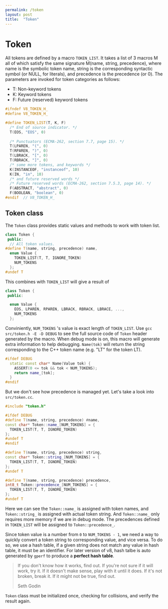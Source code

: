 ```yaml
---
permalink: /token
layout: post
title:  "Token"
---
```


# Token
All tokens are defined by a macro `TOKEN_LIST`. It takes a list of 3 macros M all of which satisfy the same signature M(name, string, precedence), where name is the symbolic token name, string is the corresponding syntactic symbol (or NULL, for literals), and precedence is the precedence (or 0).
The parameters are invoked for token categories as follows:
- T: Non-keyword tokens
- K: Keyword tokens
- F: Future (reserved) keyword tokens

```cpp
#ifndef V8_TOKEN_H_
#define V8_TOKEN_H_

#define TOKEN_LIST(T, K, F)                                             \
  /* End of source indicator. */                                        \
  T(EOS, "EOS", 0)                                                      \
                                                                        \
  /* Punctuators (ECMA-262, section 7.7, page 15). */                   \
  T(LPAREN, "(", 0)                                                     \
  T(RPAREN, ")", 0)                                                     \
  T(LBRACK, "[", 0)                                                     \
  T(RBRACK, "]", 0)                                                     \
  /* some more tokens, and keywords */
  K(INSTANCEOF, "instanceof", 10)                                       \
  K(IN, "in", 10)                                                       \
  /* and future reserved words */
  /* Future reserved words (ECMA-262, section 7.5.3, page 14). */       \
  F(ABSTRACT, "abstract", 0)                                            \
  F(BOOLEAN, "boolean", 0)
#endif  // V8_TOKEN_H_
```
## Token class
The `Token` class provides static values and methods to work with token list.
```cpp
class Token {
 public:
  // All token values.
#define T(name, string, precedence) name,
  enum Value {
    TOKEN_LIST(T, T, IGNORE_TOKEN)
    NUM_TOKENS
  };
#undef T
```
This combines with `TOKEN_LIST` will give a result of
```cpp
class Token {
 public:

  enum Value {
    EOS, LPAREN, RPAREN, LBRACK, RBRACK, LBRACE, ...,
    NUM_TOKENS
  };
```
Conviniently, `NUM_TOKENS` 's value is exact length of `TOKEN_LIST`.
Use `gcc src/token.h -E -D DEBUG` to see the full source code of `Token` header generated by the macro. When debug mode is on, this macro will generate extra information to help debugging. `Name(tok)` will return the string corresponding to the C++ token name (e.g. "LT" for the token LT).
```cpp
#ifdef DEBUG
  static const char* Name(Value tok) {
    ASSERT(0 <= tok && tok < NUM_TOKENS);
    return name_[tok];
  }
#endif
```
But we don't see how precedence is managed yet. Let's take a look into `src/token.cc`.
```cpp
#include "token.h"

#ifdef DEBUG
#define T(name, string, precedence) #name,
const char* Token::name_[NUM_TOKENS] = {
  TOKEN_LIST(T, T, IGNORE_TOKEN)
};
#undef T
#endif

#define T(name, string, precedence) string,
const char* Token::string_[NUM_TOKENS] = {
  TOKEN_LIST(T, T, IGNORE_TOKEN)
};
#undef T

#define T(name, string, precedence) precedence,
int8_t Token::precedence_[NUM_TOKENS] = {
  TOKEN_LIST(T, T, IGNORE_TOKEN)
};
#undef T
```
Here we can see the `Token::name_` is assigned with token names, and `Token::string_` is assigned with actual token string. And `Token::name_` only requires more memory if we are in debug mode.
The precedences defined in `TOKEN_LIST` will be assigned to `Token::precedence_`.

Since token value is a number from `0` to `NUM_TOKENS - 1`, we need a way to quickly convert a token string to corresponding value, and vice versa. To do so, we use a hash table, if a given string does not match any value in hash table, it must be an identifier.
For later version of v8, hash talbe is auto generated by `gperf` to produce a **perfect hash table**.
> If you don't know how it works, find out. If you're not sure if it will work, try it. If it doesn't make sense, play with it until it does. If it's not broken, break it. If it might not be true, find out.
>
> Seth Godin

`Token` class must be initialized once, checking for collisions, and verify the result again.
